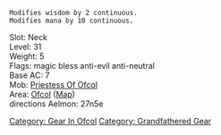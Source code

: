 `Modifies wisdom by 2 continuous.`  
`Modifies mana by 10 continuous.`

Slot: Neck  
Level: 31  
Weight: 5  
Flags: magic bless anti-evil anti-neutral  
Base AC: 7  
Mob: [Priestess Of Ofcol](Priestess_Of_Ofcol "wikilink")  
Area: [Ofcol](:Category:_Ofcol "wikilink")
([Map](Ofcol_Map "wikilink"))  
directions Aelmon: 27n5e

[Category: Gear In Ofcol](Category:_Gear_In_Ofcol "wikilink") [Category:
Grandfathered Gear](Category:_Grandfathered_Gear "wikilink")
